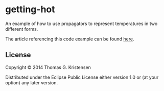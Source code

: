 # getting-hot

An example of how to use propagators to represent temperatures in two
different forms.

The article referencing this code example can be found
[here](http://tgk.github.io/2014/01/getting-hot-with-propagators.html).

## License

Copyright © 2014 Thomas G. Kristensen

Distributed under the Eclipse Public License either version 1.0 or (at
your option) any later version.
